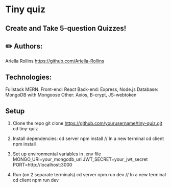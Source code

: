 
# Tiny quiz

## Create and Take 5-question Quizzes!

## ✏️ Authors:
Ariella Rollins   https://github.com/Ariella-Rollins 

## Technologies:
Fullstack MERN.
Front-end: React
Back-end: Express, Node.js
Database: MongoDB with Mongoose
Other: Axios, B-crypt, JS-webtoken

## Setup
1. Clone the repo
    git clone https://github.com/yourusername/tiny-quiz.git
    cd tiny-quiz
2. Install dependencies:
    cd server
    npm install
    // In a new terminal
    cd client
    npm install

3. Set up environmental variables in .env file
    MONGO_URI=your_mongodb_uri
    JWT_SECRET=your_jwt_secret
    PORT=http://localhost:3000

4. Run (on 2 separate terminals)
    cd server
    npm run dev
    // In a new terminal
    cd client
    npm run dev